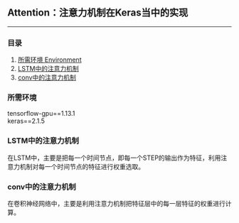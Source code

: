 ## Attention：注意力机制在Keras当中的实现
---

### 目录
1. [所需环境 Environment](#所需环境)
2. [LSTM中的注意力机制](#LSTM中的注意力机制)
3. [conv中的注意力机制](#conv中的注意力机制)

### 所需环境
tensorflow-gpu==1.13.1  
keras==2.1.5  

### LSTM中的注意力机制
在LSTM中，主要是把每一个时间节点，即每一个STEP的输出作为特征，利用注意力机制对每一个时间节点的特征进行权重选取。

### conv中的注意力机制
在卷积神经网络中，主要是利用注意力机制把特征层中的每一层特征的权重进行计算。
